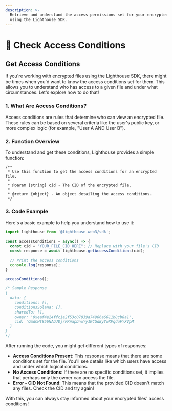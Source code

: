 ```yaml
---
description: >-
  Retrieve and understand the access permissions set for your encrypted files
  using the Lighthouse SDK.
---
```


# 🔑 Check Access Conditions

## Get Access Conditions

If you're working with encrypted files using the Lighthouse SDK, there might be times when you'd want to know the access conditions set for them. This allows you to understand who has access to a given file and under what circumstances. Let's explore how to do that!

### 1. What Are Access Conditions?

Access conditions are rules that determine who can view an encrypted file. These rules can be based on several criteria like the user's public key, or more complex logic (for example, "User A AND User B").

### 2. Function Overview

To understand and get these conditions, Lighthouse provides a simple function:

```plaintext
/**
 * Use this function to get the access conditions for an encrypted file.
 * 
 * @param {string} cid - The CID of the encrypted file.
 * 
 * @return {object} - An object detailing the access conditions.
 */
```

### 3. Code Example

Here's a basic example to help you understand how to use it:

```javascript
import lighthouse from '@lighthouse-web3/sdk';

const accessConditions = async() => {
  const cid = "YOUR_FILE_CID_HERE"; // Replace with your file's CID
  const response = await lighthouse.getAccessConditions(cid);

  // Print the access conditions
  console.log(response);
}

accessConditions();

/* Sample Response
{
  data: {
    conditions: [],
    conditionsSolana: [],
    sharedTo: [],
    owner: '0xeaf4e24ffc1a2f53c07839a74966a6611b8cb8a1',
    cid: 'QmdCHt856NADJDjrPRWapDnwYy1KCGdByYwXPqduFYXVpM'
  }
}
*/
```

After running the code, you might get different types of responses:

* **Access Conditions Present**: This response means that there are some conditions set for the file. You'll see details like which users have access and under which logical conditions.
* **No Access Conditions**: If there are no specific conditions set, it implies that perhaps only the owner can access the file.
* **Error - CID Not Found**: This means that the provided CID doesn't match any files. Check the CID and try again!

With this, you can always stay informed about your encrypted files' access conditions!
